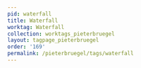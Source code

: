 ```yaml
---
pid: waterfall
title: Waterfall
worktag: Waterfall
collection: worktags_pieterbruegel
layout: tagpage_pieterbruegel
order: '169'
permalink: /pieterbruegel/tags/waterfall
---
```


